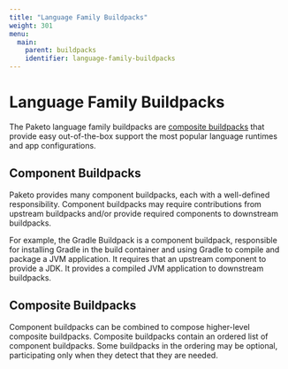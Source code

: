 ```yaml
---
title: "Language Family Buildpacks"
weight: 301
menu:
  main:
    parent: buildpacks
    identifier: language-family-buildpacks
---
```


# Language Family Buildpacks
The Paketo language family buildpacks are [composite buildpacks](#composite-buildpacks) that provide easy out-of-the-box support the most popular language runtimes and app configurations.

## Component Buildpacks
Paketo provides many component buildpacks, each with a well-defined responsibility. Component buildpacks may require contributions from upstream buildpacks and/or provide required components to downstream buildpacks.

For example, the Gradle Buildpack is a component buildpack, responsible for installing Gradle in the build container and using Gradle to compile and package a JVM application. It requires that an upstream component to provide a JDK. It provides a compiled JVM application to downstream buildpacks.

## Composite Buildpacks
Component buildpacks can be combined to compose higher-level composite buildpacks. Composite buildpacks contain an ordered list of component buildpacks. Some buildpacks in the ordering may be optional, participating only when they detect that they are needed.